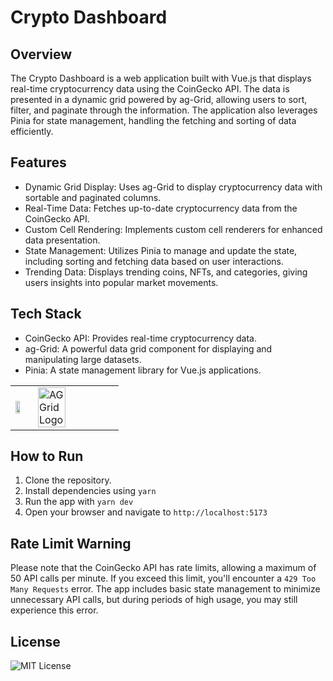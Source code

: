 # Crypto Dashboard

## Overview
The Crypto Dashboard is a web application built with Vue.js that displays real-time cryptocurrency data using the CoinGecko API. The data is presented in a dynamic grid powered by ag-Grid, allowing users to sort, filter, and paginate through the information. The application also leverages Pinia for state management, handling the fetching and sorting of data efficiently.

## Features

* Dynamic Grid Display: Uses ag-Grid to display cryptocurrency data with sortable and paginated columns.
* Real-Time Data: Fetches up-to-date cryptocurrency data from the CoinGecko API.
* Custom Cell Rendering: Implements custom cell renderers for enhanced data presentation.
* State Management: Utilizes Pinia to manage and update the state, including sorting and fetching data based on user interactions.
* Trending Data: Displays trending coins, NFTs, and categories, giving users insights into popular market movements.

## Tech Stack

* CoinGecko API: Provides real-time cryptocurrency data.
* ag-Grid: A powerful data grid component for displaying and manipulating large datasets.
* Pinia: A state management library for Vue.js applications.

<table>
 <tr>
    <td>
        <a href="https://www.coingecko.com/">
            <img width="60%" src="https://static.coingecko.com/s/coingecko-logo-8903d34ce19ca4be1c81f0db30e924154750d208683fad7ae6f2ce06c76d0a56.png" />
        </a>
    </td>
    <td>
        <a href="https://www.ag-grid.com/">
            <picture>
                <source media="(prefers-color-scheme: dark)" srcset="https://github.com/ag-grid/ag-grid/blob/latest/documentation/ag-grid-docs/public/images/ag-logos/svg-logos/AG-Grid-Logo_Dark-Theme.svg?raw=true"/>
                <source media="(prefers-color-scheme: light)" srcset="https://github.com/ag-grid/ag-grid/blob/latest/documentation/ag-grid-docs/public/images/ag-logos/svg-logos/AG-Grid-Logo_Light-Theme.svg?raw=true"/>
                <img width="60%" alt="AG Grid Logo" src="https://github.com/ag-grid/ag-grid/blob/latest/documentation/ag-grid-docs/public/images/ag-logos/svg-logos/AG-Grid-Logo_Light-Theme.svg?raw=true"/>
            </picture>
        </a>
    </td>
 </tr>
</table>

## How to Run

1. Clone the repository.
2. Install dependencies using `yarn`
3. Run the app with `yarn dev`
4. Open your browser and navigate to `http://localhost:5173`

## Rate Limit Warning

Please note that the CoinGecko API has rate limits, allowing a maximum of 50 API calls per minute. If you exceed this limit, you'll encounter a `429 Too Many Requests` error. The app includes basic state management to minimize unnecessary API calls, but during periods of high usage, you may still experience this error.

## License

![MIT License](https://img.shields.io/badge/license-MIT-blue.svg)
